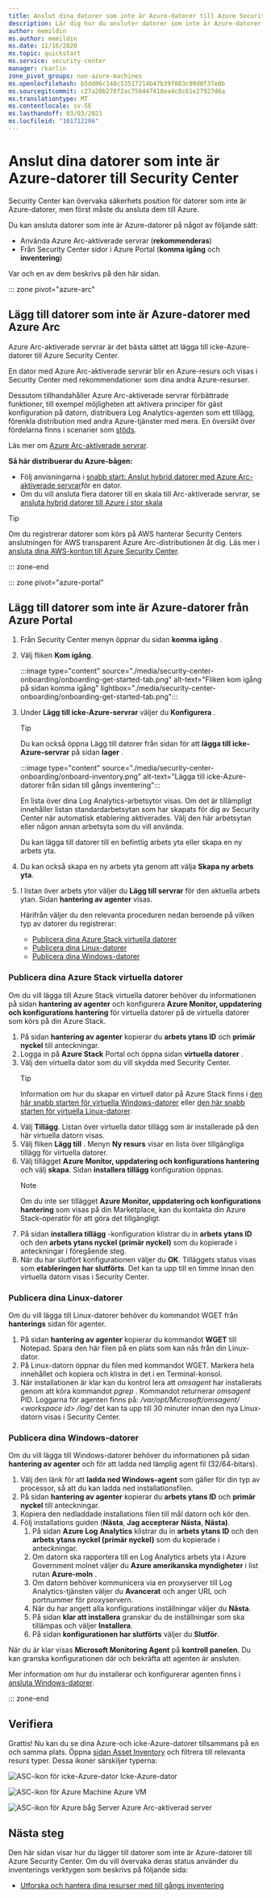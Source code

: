 ```yaml
---
title: Anslut dina datorer som inte är Azure-datorer till Azure Security Center
description: Lär dig hur du ansluter datorer som inte är Azure-datorer till Security Center
author: memildin
ms.author: memildin
ms.date: 11/16/2020
ms.topic: quickstart
ms.service: security-center
manager: rkarlin
zone_pivot_groups: non-azure-machines
ms.openlocfilehash: b5dd06c148c53517214b47b39f083c99d0f37e0b
ms.sourcegitcommit: c27a20b278f2ac758447418ea4c8c61e27927d6a
ms.translationtype: MT
ms.contentlocale: sv-SE
ms.lasthandoff: 03/03/2021
ms.locfileid: "101712206"
---
```

# <a name="connect-your-non-azure-machines-to-security-center"></a>Anslut dina datorer som inte är Azure-datorer till Security Center

Security Center kan övervaka säkerhets position för datorer som inte är Azure-datorer, men först måste du ansluta dem till Azure.

Du kan ansluta datorer som inte är Azure-datorer på något av följande sätt:

- Använda Azure Arc-aktiverade servrar (**rekommenderas**)
- Från Security Center sidor i Azure Portal (**komma igång** och **inventering**)

Var och en av dem beskrivs på den här sidan.

::: zone pivot="azure-arc"

## <a name="add-non-azure-machines-with-azure-arc"></a>Lägg till datorer som inte är Azure-datorer med Azure Arc

Azure Arc-aktiverade servrar är det bästa sättet att lägga till icke-Azure-datorer till Azure Security Center.

En dator med Azure Arc-aktiverade servrar blir en Azure-resurs och visas i Security Center med rekommendationer som dina andra Azure-resurser.

Dessutom tillhandahåller Azure Arc-aktiverade servrar förbättrade funktioner, till exempel möjligheten att aktivera principer för gäst konfiguration på datorn, distribuera Log Analytics-agenten som ett tillägg, förenkla distribution med andra Azure-tjänster med mera. En översikt över fördelarna finns i scenarier som [stöds](../azure-arc/servers/overview.md#supported-scenarios).

Läs mer om [Azure Arc-aktiverade servrar](../azure-arc/servers/overview.md).

**Så här distribuerar du Azure-bågen:**

- Följ anvisningarna i [snabb start: Anslut hybrid datorer med Azure Arc-aktiverade servrar](../azure-arc/servers/learn/quick-enable-hybrid-vm.md)för en dator.
- Om du vill ansluta flera datorer till en skala till Arc-aktiverade servrar, se [ansluta hybrid datorer till Azure i stor skala](../azure-arc/servers/onboard-service-principal.md)

> [!TIP]
> Om du registrerar datorer som körs på AWS hanterar Security Centers anslutningen för AWS transparent Azure Arc-distributionen åt dig. Läs mer i [ansluta dina AWS-konton till Azure Security Center](quickstart-onboard-aws.md).

::: zone-end

::: zone pivot="azure-portal"

## <a name="add-non-azure-machines-from-the-azure-portal"></a>Lägg till datorer som inte är Azure-datorer från Azure Portal

1. Från Security Center menyn öppnar du sidan **komma igång** .
1. Välj fliken **Kom igång**.

    :::image type="content" source="./media/security-center-onboarding/onboarding-get-started-tab.png" alt-text="Fliken kom igång på sidan komma igång" lightbox="./media/security-center-onboarding/onboarding-get-started-tab.png":::

1. Under **Lägg till icke-Azure-servrar** väljer du **Konfigurera** .

    > [!TIP]
    > Du kan också öppna Lägg till datorer från sidan för att **lägga till icke-Azure-servrar** på sidan **lager** .
    > 
    > :::image type="content" source="./media/security-center-onboarding/onboard-inventory.png" alt-text="Lägga till icke-Azure-datorer från sidan till gångs inventering":::

    En lista över dina Log Analytics-arbetsytor visas. Om det är tillämpligt innehåller listan standardarbetsytan som har skapats för dig av Security Center när automatisk etablering aktiverades. Välj den här arbetsytan eller någon annan arbetsyta som du vill använda.

    Du kan lägga till datorer till en befintlig arbets yta eller skapa en ny arbets yta.

1. Du kan också skapa en ny arbets yta genom att välja  **Skapa ny arbets yta**.

1. I listan över arbets ytor väljer du **Lägg till servrar** för den aktuella arbets ytan.
    Sidan **hantering av agenter** visas.

    Härifrån väljer du den relevanta proceduren nedan beroende på vilken typ av datorer du registrerar:

    - [Publicera dina Azure Stack virtuella datorer](#onboard-your-azure-stack-vms)
    - [Publicera dina Linux-datorer](#onboard-your-linux-machines)
    - [Publicera dina Windows-datorer](#onboard-your-windows-machines)

### <a name="onboard-your-azure-stack-vms"></a>Publicera dina Azure Stack virtuella datorer

Om du vill lägga till Azure Stack virtuella datorer behöver du informationen på sidan **hantering av agenter** och konfigurera **Azure Monitor, uppdatering och konfigurations hantering** för virtuella datorer på de virtuella datorer som körs på din Azure Stack.

1. På sidan **hantering av agenter** kopierar du **arbets ytans ID** och **primär nyckel** till anteckningar.
1. Logga in på **Azure Stack** Portal och öppna sidan **virtuella datorer** .
1. Välj den virtuella dator som du vill skydda med Security Center.
    >[!TIP]
    > Information om hur du skapar en virtuell dator på Azure Stack finns i [den här snabb starten för virtuella Windows-datorer](/azure-stack/user/azure-stack-quick-windows-portal) eller [den här snabb starten för virtuella Linux-datorer](/azure-stack/user/azure-stack-quick-linux-portal).
1. Välj **Tillägg**. Listan över virtuella dator tillägg som är installerade på den här virtuella datorn visas.
1. Välj fliken **Lägg till** . Menyn **Ny resurs** visar en lista över tillgängliga tillägg för virtuella datorer.
1. Välj tillägget **Azure Monitor, uppdatering och konfigurations hantering** och välj **skapa**. Sidan **installera tillägg** konfiguration öppnas.
    >[!NOTE]
    > Om du inte ser tillägget **Azure Monitor, uppdatering och konfigurations hantering** som visas på din Marketplace, kan du kontakta din Azure Stack-operatör för att göra det tillgängligt.
1. På sidan **installera tillägg** -konfiguration klistrar du in **arbets ytans ID** och den **arbets ytans nyckel (primär nyckel)** som du kopierade i anteckningar i föregående steg.
1. När du har slutfört konfigurationen väljer du **OK**. Tilläggets status visas som **etableringen har slutförts**. Det kan ta upp till en timme innan den virtuella datorn visas i Security Center.

### <a name="onboard-your-linux-machines"></a>Publicera dina Linux-datorer

Om du vill lägga till Linux-datorer behöver du kommandot WGET från **hanterings** sidan för agenter.

1. På sidan **hantering av agenter** kopierar du kommandot **WGET** till Notepad. Spara den här filen på en plats som kan nås från din Linux-dator.
1. På Linux-datorn öppnar du filen med kommandot WGET. Markera hela innehållet och kopiera och klistra in det i en Terminal-konsol.
1. När installationen är klar kan du kontrol lera att *omsagent* har installerats genom att köra kommandot *pgrep* . Kommandot returnerar *omsagent* PID.
    Loggarna för agenten finns på: */var/opt/Microsoft/omsagent/ \<workspace id> /log/* det kan ta upp till 30 minuter innan den nya Linux-datorn visas i Security Center.

### <a name="onboard-your-windows-machines"></a>Publicera dina Windows-datorer

Om du vill lägga till Windows-datorer behöver du informationen på sidan **hantering av agenter** och för att ladda ned lämplig agent fil (32/64-bitars).
1. Välj den länk för att **ladda ned Windows-agent** som gäller för din typ av processor, så att du kan ladda ned installationsfilen.
1. På sidan **hantering av agenter** kopierar du **arbets ytans ID** och **primär nyckel** till anteckningar.
1. Kopiera den nedladdade installations filen till mål datorn och kör den.
1. Följ installations guiden (**Nästa**, **Jag accepterar** **Nästa**, **Nästa)**.
    1. På sidan **Azure Log Analytics** klistrar du in **arbets ytans ID** och den **arbets ytans nyckel (primär nyckel)** som du kopierade i anteckningar.
    1. Om datorn ska rapportera till en Log Analytics arbets yta i Azure Government molnet väljer du **Azure amerikanska myndigheter** i list rutan **Azure-moln** .
    1. Om datorn behöver kommunicera via en proxyserver till Log Analytics-tjänsten väljer du **Avancerat** och anger URL och portnummer för proxyservern.
    1. När du har angett alla konfigurations inställningar väljer du **Nästa**.
    1. På sidan **klar att installera** granskar du de inställningar som ska tillämpas och väljer **Installera**.
    1. På sidan **konfigurationen har slutförts** väljer du **Slutför**.

När du är klar visas **Microsoft Monitoring Agent** på **kontroll panelen**. Du kan granska konfigurationen där och bekräfta att agenten är ansluten.

Mer information om hur du installerar och konfigurerar agenten finns i [ansluta Windows-datorer](../azure-monitor/agents/agent-windows.md#install-agent-using-setup-wizard).

::: zone-end

## <a name="verifying"></a>Verifiera

Grattis! Nu kan du se dina Azure-och icke-Azure-datorer tillsammans på en och samma plats. Öppna [sidan Asset Inventory](asset-inventory.md) och filtrera till relevanta resurs typer. Dessa ikoner särskiljer typerna:

  ![ASC-ikon för icke-Azure-dator](./media/quick-onboard-linux-computer/security-center-monitoring-icon1.png) Icke-Azure-dator

  ![ASC-ikon för Azure Machine](./media/quick-onboard-linux-computer/security-center-monitoring-icon2.png) Azure VM

  ![ASC-ikon för Azure båg Server](./media/quick-onboard-linux-computer/arc-enabled-machine-icon.png) Azure Arc-aktiverad server

## <a name="next-steps"></a>Nästa steg

Den här sidan visar hur du lägger till datorer som inte är Azure-datorer till Azure Security Center. Om du vill övervaka deras status använder du inventerings verktygen som beskrivs på följande sida:

- [Utforska och hantera dina resurser med till gångs inventering](asset-inventory.md)